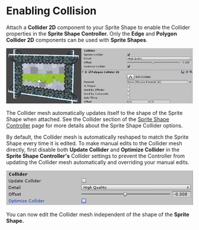 # Enabling Collision

Attach a **Collider 2D** component to your Sprite Shape to enable the Collider properties in the **Sprite Shape Controller.** Only the **Edge** and **Polygon Collider 2D** components can be used with **Sprite Shapes**.

![Attaching a Collider component](images\v1.1-Collider.png)

The Collider mesh automatically updates itself to the shape of the Sprite Shape when attached. See the Collider section of the [Sprite Shape Controller](SSController.md) page for more details about the Sprite Shape Collider options.

By default, the Collider mesh is automatically reshaped to match the Sprite Shape every time it is edited. To make manual edits to the Collider mesh directly, first disable both **Update Collider** and **Optimize Collider** in the **Sprite Shape Controller's** Collider settings to prevent the Controller from updating the Collider mesh automatically and overriding your manual edits.

![Disabling the Collider options](images\v1.1-ColliderOptionsDisable.png)

You can now edit the Collider mesh independent of the shape of the **Sprite Shape.**

